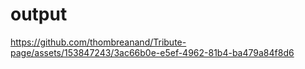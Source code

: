 # output


https://github.com/thombreanand/Tribute-page/assets/153847243/3ac66b0e-e5ef-4962-81b4-ba479a84f8d6

